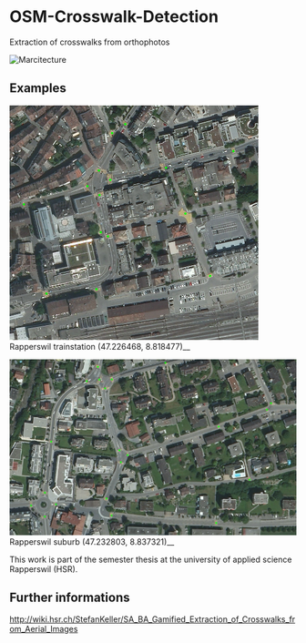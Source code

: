 # OSM-Crosswalk-Detection
Extraction of crosswalks from orthophotos

![Marcitecture](http://s11.postimg.org/7bdx1cetf/SA_Overview_new.png)

## Examples
![Detection-Example1](imgs/preview_crosswalk_rappi2.png)
Rapperswil trainstation (47.226468, 8.818477)__

![Detection-Example2](imgs/preview_crosswalk_rappi.png)
Rapperswil suburb (47.232803, 8.837321)__

This work is part of the semester thesis at the university of applied science Rapperswil (HSR).

## Further informations
http://wiki.hsr.ch/StefanKeller/SA_BA_Gamified_Extraction_of_Crosswalks_from_Aerial_Images

